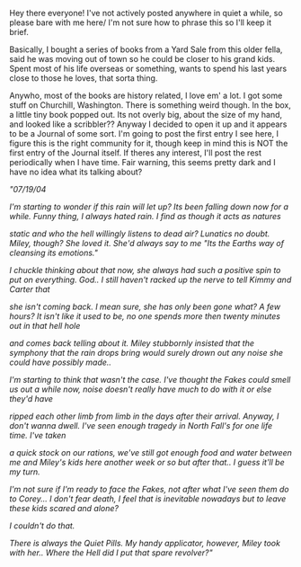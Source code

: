 Hey there everyone! I've not actively posted anywhere in quiet a while, so please bare with me here/  I'm not sure how to phrase this so I'll keep it brief.   
Basically, I bought a series of books from a Yard Sale from this older fella, said he was moving out of town so he could be closer to his grand kids. Spent most of his life overseas or something, wants to spend his last years close to those he loves, that sorta thing.   
Anywho, most of the books are history related, I love em' a lot. I got some stuff on Churchill, Washington. There is something weird though. In the box, a little tiny book popped out. Its not overly big, about the size of my hand, and looked like a scribbler?? Anyway I decided to open it up and it appears to be a Journal of some sort. I'm going to post the first entry I see here, I figure this is the right community for it, though keep in mind this is NOT the first entry of the Journal itself. If theres any interest, I'll post the rest periodically when I have time. Fair warning, this seems pretty dark and I have no idea what its talking about?  


*"07/19/04*  
*I'm starting to wonder if this rain will let up? Its been falling down now for a while. Funny thing, I always hated rain. I find as though it acts as natures*  
*static and who the hell willingly listens to dead air? Lunatics no doubt. Miley, though? She loved it. She'd always say to me "Its the Earths way of cleansing its emotions."*  
*I chuckle thinking about that now, she always had such a positive spin to put on everything. God.. I still haven't racked up the nerve to tell Kimmy and Carter that*  
*she isn't coming back. I mean sure, she has only been gone what? A few hours? It isn't like it used to be, no one spends more then twenty minutes out in that hell hole*  
*and comes back telling about it. Miley stubbornly insisted that the symphony that the rain drops bring would surely drown out any noise she could have possibly made..*  
*I'm starting to think that wasn't the case. I've thought the Fakes could smell us out a while now, noise doesn't really have much to do with it or else they'd have*  
*ripped each other limb from limb in the days after their arrival. Anyway, I don't wanna dwell. I've seen enough tragedy in North Fall's for one life time. I've taken*  
*a quick stock on our rations, we've still got enough food and water between me and Miley's kids here another week or so but after that.. I guess it'll be my turn.*  
*I'm not sure if I'm ready to face the Fakes, not after what I've seen them do to Corey... I don't fear death, I feel that is inevitable nowadays but to leave these kids scared and alone?*  
*I couldn't do that.*  
*There is always the Quiet Pills. My handy applicator, however, Miley took with her.. Where the Hell did I put that spare revolver?"*
